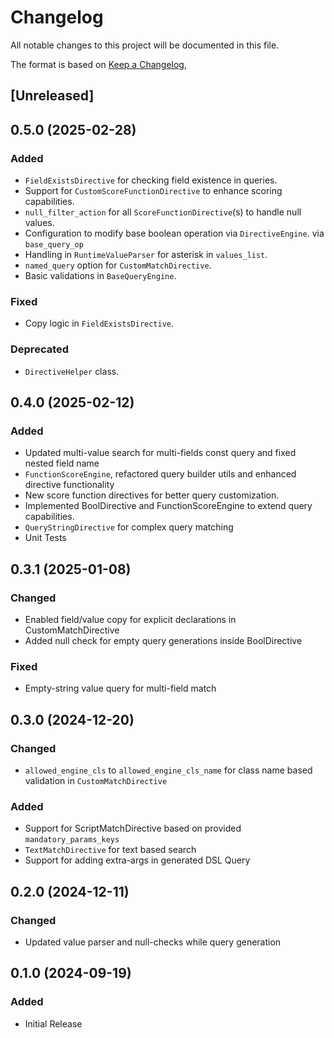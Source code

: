 # Changelog
All notable changes to this project will be documented in this file.

The format is based on [Keep a Changelog](https://keepachangelog.com/en/1.0.0/),

## [Unreleased]

## 0.5.0 (2025-02-28)
### Added
- `FieldExistsDirective` for checking field existence in queries.
- Support for `CustomScoreFunctionDirective` to enhance scoring capabilities.
- `null_filter_action` for all `ScoreFunctionDirective`(s) to handle null values.
- Configuration to modify base boolean operation via `DirectiveEngine`. via `base_query_op`
- Handling in `RuntimeValueParser` for asterisk in `values_list`.
- `named_query` option for `CustomMatchDirective`.
- Basic validations in `BaseQueryEngine`.
### Fixed
- Copy logic in `FieldExistsDirective`.
### Deprecated
- `DirectiveHelper` class.

## 0.4.0 (2025-02-12)
### Added
- Updated multi-value search for multi-fields const query and fixed nested field name
- `FunctionScoreEngine`, refactored query builder utils and enhanced directive functionality
- New score function directives for better query customization.
- Implemented BoolDirective and FunctionScoreEngine to extend query capabilities.
- `QueryStringDirective` for complex query matching
- Unit Tests

## 0.3.1 (2025-01-08)
### Changed
- Enabled field/value copy for explicit declarations in CustomMatchDirective
- Added null check for empty query generations inside BoolDirective
### Fixed
- Empty-string value query for multi-field match



## 0.3.0 (2024-12-20)
### Changed
- `allowed_engine_cls` to `allowed_engine_cls_name` for class name based validation in `CustomMatchDirective`
### Added
- Support for ScriptMatchDirective based on provided `mandatory_params_keys`
- `TextMatchDirective` for text based search
- Support for adding extra-args in generated DSL Query


## 0.2.0 (2024-12-11)
### Changed
- Updated value parser and null-checks while query generation

## 0.1.0 (2024-09-19)
### Added
- Initial Release
